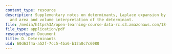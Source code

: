 ```yaml
---
content_type: resource
description: Supplementary notes on determinants, Laplace expansion by cofactors,
  and area and volume interpretation of the determinant.
file: /media/https%3A/open-learning-course-data-rc.s3.amazonaws.com/18-02-multivariable-calculus-fall-2007/60d63f4aa52f7cc54ba6b12a0c7c6080_determinants.pdf
file_type: application/pdf
resourcetype: Document
title: D. Determinants
uid: 60d63f4a-a52f-7cc5-4ba6-b12a0c7c6080
---
```

